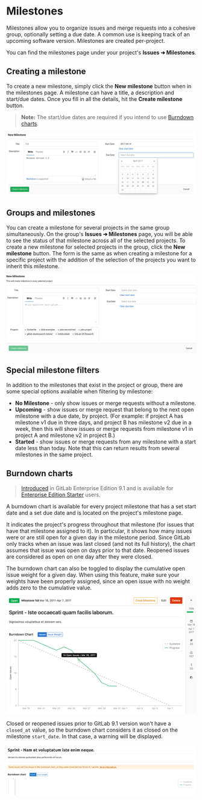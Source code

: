 # Milestones

Milestones allow you to organize issues and merge requests into a cohesive group, optionally setting a due date.
A common use is keeping track of an upcoming software version. Milestones are created per-project.

You can find the milestones page under your project's **Issues ➔ Milestones**.

## Creating a milestone

To create a new milestone, simply click the **New milestone** button when in the
milestones page. A milestone can have a title, a description and start/due dates.
Once you fill in all the details, hit the **Create milestone** button.

>**Note:**
The start/due dates are required if you intend to use [Burndown charts](#burndown-charts).

![Creating a milestone](img/milestone_create.png)

## Groups and milestones

You can create a milestone for several projects in the same group simultaneously.
On the group's **Issues ➔ Milestones** page, you will be able to see the status
of that milestone across all of the selected projects. To create a new milestone
for selected projects in the group, click the **New milestone** button. The
form is the same as when creating a milestone for a specific project with the
addition of the selection of the projects you want to inherit this milestone.

![Creating a group milestone](img/milestone_group_create.png)

## Special milestone filters

In addition to the milestones that exist in the project or group, there are some
special options available when filtering by milestone:

* **No Milestone** - only show issues or merge requests without a milestone.
* **Upcoming** - show issues or merge request that belong to the next open
  milestone with a due date, by project. (For example: if project A has
  milestone v1 due in three days, and project B has milestone v2 due in a week,
  then this will show issues or merge requests from milestone v1 in project A
  and milestone v2 in project B.)
* **Started** - show issues or merge requests from any milestone with a start
  date less than today. Note that this can return results from several
  milestones in the same project.

## Burndown charts

> [Introduced][ee-1540] in GitLab Enterprise Edition 9.1 and is available for
  [Enterprise Edition Starter][ee] users.

A burndown chart is available for every project milestone that has a set start
date and a set due date and is located on the project's milestone page.

It indicates the project's progress throughout that milestone (for issues that
have that milestone assigned to it). In particular, it shows how many issues
were or are still open for a given day in the milestone period. Since GitLab
only tracks when an issue was last closed (and not its full history), the chart
assumes that issue was open on days prior to that date. Reopened issues are
considered as open on one day after they were closed.

The burndown chart can also be toggled to display the cumulative open issue
weight for a given day. When using this feature, make sure your weights have
been properly assigned, since an open issue with no weight adds zero to the
cumulative value.

![burndown chart](img/burndown_chart.png)

Closed or reopened issues prior to GitLab 9.1 version won't have a `closed_at`
value, so the burndown chart considers it as closed on the milestone `start_date`.
In that case, a warning will be displayed.

![burndown chart warning](img/burndown_warning.png)

[ee-1540]: https://gitlab.com/gitlab-org/gitlab-ee/merge_requests/1540
[ee]: https://about.gitlab.com/gitlab-ee
